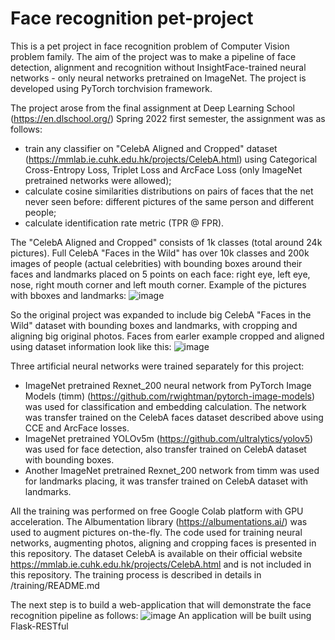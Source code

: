 # Face recognition pet-project

This is a pet project in face recognition problem of Computer Vision problem family. The aim of the project was to make a pipeline of face detection, alignment and  recognition without InsightFace-trained neural networks - only neural networks pretrained on ImageNet. The project is developed using PyTorch torchvision framework.

The project arose from the final assignment at Deep Learning School (https://en.dlschool.org/) Spring 2022 first semester, the assignment was as follows: 
- train any classifier on "CelebA Aligned and Cropped" dataset (https://mmlab.ie.cuhk.edu.hk/projects/CelebA.html) using Categorical Cross-Entropy Loss, Triplet Loss and ArcFace Loss (only ImageNet pretrained networks were allowed);
- calculate cosine similarities distributions on pairs of faces that the net never seen before: different pictures of the same person and different people;
- calculate identification rate metric (TPR @ FPR).

The "CelebA Aligned and Cropped" consists of 1k classes (total around 24k pictures). Full CelebA "Faces in the Wild" has over 10k classes and 200k images of people (actual celebrities) with bounding boxes around their faces and landmarks placed on 5 points on each face: right eye, left eye, nose, right mouth corner and left mouth corner.
Example of the pictures with bboxes and landmarks:
![image](https://user-images.githubusercontent.com/89016122/184662355-9353ab9c-81d1-431d-b51a-6a35df813fd9.png)

So the original project was expanded to include big CelebA "Faces in the Wild" dataset with bounding boxes and landmarks, with cropping and aligning big original photos. 
Faces from earler example cropped and aligned using dataset information look like this:
![image](https://user-images.githubusercontent.com/89016122/184663974-e4b337fd-667e-4375-84cc-33f45ebcb99c.png)

Three artificial neural networks were trained separately for this project:
- ImageNet pretrained Rexnet_200 neural network from PyTorch Image Models (timm) (https://github.com/rwightman/pytorch-image-models) was used for classification and embedding calculation. The network was transfer trained on the CelebA faces dataset described above using CCE and ArcFace losses.
- ImageNet pretrained YOLOv5m (https://github.com/ultralytics/yolov5) was used for face detection, also transfer trained on CelebA dataset with bounding boxes.
- Another ImageNet pretrained Rexnet_200 network from timm was used for landmarks placing, it was transfer trained on CelebA dataset with landmarks.

All the training was performed on free Google Colab platform with GPU acceleration. The Albumentation library (https://albumentations.ai/) was used to augment pictures on-the-fly. The code used for training neural networks, augmenting photos, aligning and cropping faces is presented in this repository. The dataset CelebA is available on their official website https://mmlab.ie.cuhk.edu.hk/projects/CelebA.html and is not included in this repository. The training process is described in details in /training/README.md

The next step is to build a web-application that will demonstrate the face recognition pipeline as follows:
![image](https://user-images.githubusercontent.com/89016122/184847603-f1e2c0cb-f699-411a-b1cf-6da11eabad7a.png)
An application will be built using Flask-RESTful
